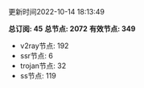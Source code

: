 更新时间2022-10-14 18:13:49

**总订阅: 45**
**总节点: 2072**
**有效节点: 349**
- v2ray节点: 192
- ssr节点: 6
- trojan节点: 32
- ss节点: 119
